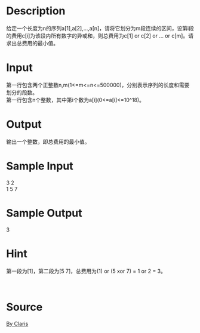 
# Description

<div class="content"><div>给定一个长度为n的序列a[1],a[2],...,a[n]，请将它划分为m段连续的区间，设第i段的费用c[i]为该段内所有数字的异或和，则总费用为c[1] or c[2] or ... or c[m]。请求出总费用的最小值。</div>
<div></div>
<p></p></div>

# Input

<div class="content"><div>第一行包含两个正整数n,m(1&lt;=m&lt;=n&lt;=500000)，分别表示序列的长度和需要划分的段数。</div>
<div>第一行包含n个整数，其中第i个数为a[i](0&lt;=a[i]&lt;=10^18)。</div>
<div></div>
<p></p></div>

# Output

<div class="content"><div>输出一个整数，即总费用的最小值。</div>
<div></div>
<p></p></div>

# Sample Input

<div class="content"><span class="sampledata">3 2<br/>
1 5 7</span></div>

# Sample Output

<div class="content"><span class="sampledata">3</span></div>

# Hint

<div class="content"><p></p><p>第一段为[1]，第二段为[5 7]，总费用为(1) or (5 xor 7) = 1 or 2 = 3。</p><br/>
<p></p><p></p></div>

# Source

<div class="content"><p><a href="problemset.php?search=By Claris">By Claris</a></p></div>

